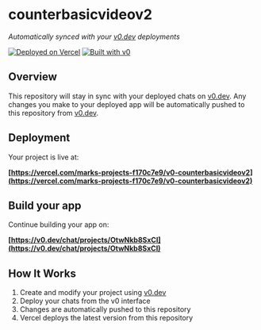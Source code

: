 # counterbasicvideov2

*Automatically synced with your [v0.dev](https://v0.dev) deployments*

[![Deployed on Vercel](https://img.shields.io/badge/Deployed%20on-Vercel-black?style=for-the-badge&logo=vercel)](https://vercel.com/marks-projects-f170c7e9/v0-counterbasicvideov2)
[![Built with v0](https://img.shields.io/badge/Built%20with-v0.dev-black?style=for-the-badge)](https://v0.dev/chat/projects/OtwNkb8SxCI)

## Overview

This repository will stay in sync with your deployed chats on [v0.dev](https://v0.dev).
Any changes you make to your deployed app will be automatically pushed to this repository from [v0.dev](https://v0.dev).

## Deployment

Your project is live at:

**[https://vercel.com/marks-projects-f170c7e9/v0-counterbasicvideov2](https://vercel.com/marks-projects-f170c7e9/v0-counterbasicvideov2)**

## Build your app

Continue building your app on:

**[https://v0.dev/chat/projects/OtwNkb8SxCI](https://v0.dev/chat/projects/OtwNkb8SxCI)**

## How It Works

1. Create and modify your project using [v0.dev](https://v0.dev)
2. Deploy your chats from the v0 interface
3. Changes are automatically pushed to this repository
4. Vercel deploys the latest version from this repository